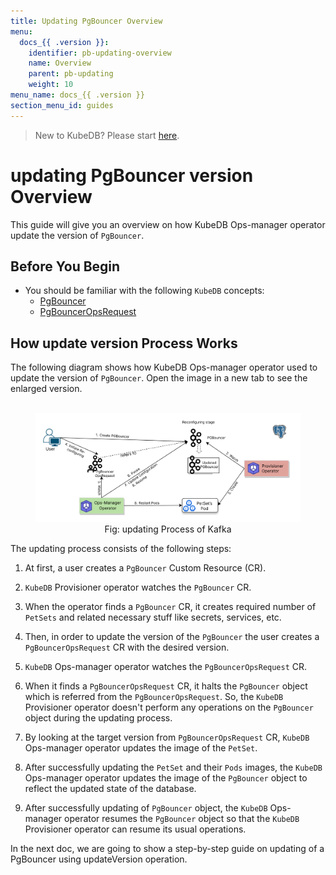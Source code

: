 ```yaml
---
title: Updating PgBouncer Overview
menu:
  docs_{{ .version }}:
    identifier: pb-updating-overview
    name: Overview
    parent: pb-updating
    weight: 10
menu_name: docs_{{ .version }}
section_menu_id: guides
---
```


> New to KubeDB? Please start [here](/docs/README.md).

# updating PgBouncer version Overview

This guide will give you an overview on how KubeDB Ops-manager operator update the version of `PgBouncer`.

## Before You Begin

- You should be familiar with the following `KubeDB` concepts:
  - [PgBouncer](/docs/guides/pgbouncer/concepts/pgbouncer.md)
  - [PgBouncerOpsRequest](/docs/guides/pgbouncer/concepts/opsrequest.md)

## How update version Process Works

The following diagram shows how KubeDB Ops-manager operator used to update the version of `PgBouncer`. Open the image in a new tab to see the enlarged version.

<figure align="center">
  <img alt="updating Process of Kafka" src="/docs/images/day-2-operation/pgbouncer/update-version.svg">
<figcaption align="center">Fig: updating Process of Kafka</figcaption>
</figure>

The updating process consists of the following steps:

1. At first, a user creates a `PgBouncer` Custom Resource (CR).

2. `KubeDB` Provisioner  operator watches the `PgBouncer` CR.

3. When the operator finds a `PgBouncer` CR, it creates required number of `PetSets` and related necessary stuff like secrets, services, etc.

4. Then, in order to update the version of the `PgBouncer` the user creates a `PgBouncerOpsRequest` CR with the desired version.

5. `KubeDB` Ops-manager operator watches the `PgBouncerOpsRequest` CR.

6. When it finds a `PgBouncerOpsRequest` CR, it halts the `PgBouncer` object which is referred from the `PgBouncerOpsRequest`. So, the `KubeDB` Provisioner  operator doesn't perform any operations on the `PgBouncer` object during the updating process.  

7. By looking at the target version from `PgBouncerOpsRequest` CR, `KubeDB` Ops-manager operator updates the image of the `PetSet`.

8. After successfully updating the `PetSet` and their `Pods` images, the `KubeDB` Ops-manager operator updates the image of the `PgBouncer` object to reflect the updated state of the database.

9. After successfully updating of `PgBouncer` object, the `KubeDB` Ops-manager operator resumes the `PgBouncer` object so that the `KubeDB` Provisioner  operator can resume its usual operations.

In the next doc, we are going to show a step-by-step guide on updating of a PgBouncer using updateVersion operation.